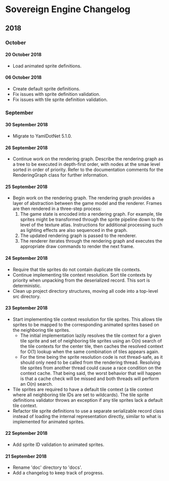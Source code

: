 # Sovereign Engine Changelog

## 2018

### October

#### 20 October 2018

* Load animated sprite definitions.

#### 06 October 2018

* Create default sprite definitions.
* Fix issues with sprite definition validation.
* Fix issues with tile sprite definition validation.

### September

#### 30 September 2018

* Migrate to YamlDotNet 5.1.0.

#### 26 September 2018

* Continue work on the rendering graph. Describe the rendering graph as
  a tree to be executed in depth-first order, with nodes at the smae level
  sorted in order of priority. Refer to the documentation comments for the
  RenderingGraph class for further information.

#### 25 September 2018

* Begin work on the rendering graph. The rendering graph provides a layer
  of abstraction between the game model and the renderer. Frames are then
  rendered in a three-step process:
    1. The game state is encoded into a rendering graph. For example, tile
       sprites might be transformed through the sprite pipeline down to the
       level of the texture atlas. Instructions for additional processing
       such as lighting effects are also sequenced in the graph.
    2. The updated rendering graph is passed to the renderer.
    3. The renderer iterates through the rendering graph and executes the
       appropriate draw commands to render the next frame.

#### 24 September 2018

* Require that tile sprites do not contain duplicate tile contexts.
* Continue implementing tile context resolution. Sort tile contexts by
  priority when unpacking from the deserialized record. This sort is
  deterministic.
* Clean up project directory structures, moving all code into a top-level
  src directory.

#### 23 September 2018

* Start implementing tile context resolution for tile sprites. This allows
  tile sprites to be mapped to the corresponding animated sprites based on
  the neighboring tile sprites.
    - The initial implementation lazily resolves the tile context for a given 
      tile sprite and set of neighboring tile sprites using an O(n) search of
      the tile contexts for the center tile, then caches the resolved context
      for O(1) lookup when the same combination of tiles appears again.
    - For the time being the sprite resolution code is not thread-safe, as it
      should only need to be called from the rendering thread. Resolving tile
      sprites from another thread could cause a race condition on the context
      cache. That being said, the worst behavior that will happen is that a
      cache check will be missed and both threads will perform an O(n) search.
* Tile sprites are required to have a default tile context (a tile context
  where all neighboring tile IDs are set to wildcards). The tile sprite
  definitions validator throws an exception if any tile sprites lack a
  default tile context.
* Refactor tile sprite definitions to use a separate serializable record
  class instead of loading the internal representation directly, similar
  to what is implemented for animated sprites.

#### 22 September 2018

* Add sprite ID validation to animated sprites.

#### 21 September 2018

* Rename 'doc' directory to 'docs'.
* Add a changelog to keep track of progress.


